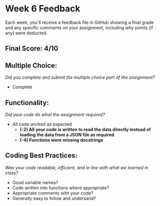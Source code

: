 # Week 6 Feedback
Each week, you'll receive a feedback file in GitHub showing a final grade and any specific comments on your assignment, including why points (if any) were deducted.


## Final Score: 4/10

## Multiple Choice:
_Did you complete and submit the multiple choice part of the assignment?_
* Complete

## Functionality: 
_Did your code do what the assignment required?_
* All code worked as expected
  * **(-2) All your code is written to read the data directly instead of loading the data from a JSON file as required**
  * **(-4) Functions were missing docstrings**


## Coding Best Practices:
_Was your code readable, efficient, and in line with what we learned in class?_
* Good variable names?
* Code written into functions where appropriate?
* Appropriate comments with your code?
* Generally easy to follow and undersand?
